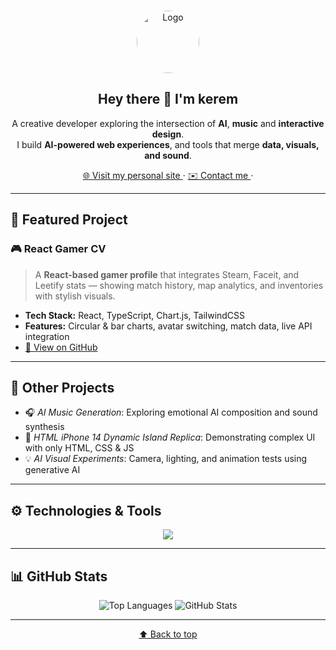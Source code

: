 <a name="readme"></a>

<!-- PROFILE HEADER -->
<br />
<div align="center">
  <a href="https://github.com/kerem01121">
    <img src="https://avatars.githubusercontent.com/u/117937811?v=4" alt="Logo" width="100" height="100" style="border-radius: 50%;">
  </a>

  <h2 align="center">Hey there 👋 I'm kerem</h2>
  <p align="center">
    A creative developer exploring the intersection of <strong>AI</strong>, <strong>music</strong> and <strong>interactive design</strong>.
    <br />
    I build <b>AI-powered web experiences</b>, and tools that merge <b>data, visuals, and sound</b>.
  </p>
  
  <a href="https://kerem01121.me" target="_blank">
    🌐 Visit my personal site
  </a>
  ·
  <a href="mailto:kerem@kerem01121.me">
    ✉️ Contact me
  </a>
  ·
 
</div>

---

## 🚀 Featured Project

### 🎮 React Gamer CV
> A **React-based gamer profile** that integrates Steam, Faceit, and Leetify stats — showing match history, map analytics, and inventories with stylish visuals.

- **Tech Stack:** React, TypeScript, Chart.js, TailwindCSS  
- **Features:** Circular & bar charts, avatar switching, match data, live API integration  
- [🔗 View on GitHub](https://github.com/kerem01121)

---

## 🧠 Other Projects

- 🎧 *AI Music Generation*: Exploring emotional AI composition and sound synthesis  
- 📱 *HTML iPhone 14 Dynamic Island Replica*: Demonstrating complex UI with only HTML, CSS & JS  
- 💡 *AI Visual Experiments*: Camera, lighting, and animation tests using generative AI

---

## ⚙️ Technologies & Tools

<div align="center">

<img src="https://skillicons.dev/icons?i=react,js,ts,html,css,tailwind,nodejs,python,git,github,vscode" />

</div>

---

## 📊 GitHub Stats

<div align="center">
  <img src="https://github-readme-stats.vercel.app/api/top-langs/?username=kerem01121&layout=compact&theme=tokyonight" alt="Top Languages" />
  <img src="https://github-readme-stats.vercel.app/api?username=kerem01121&show_icons=true&theme=tokyonight" alt="GitHub Stats" />
</div>

---



<p align="center">
  <a href="#readme">⬆️ Back to top</a>
</p>
